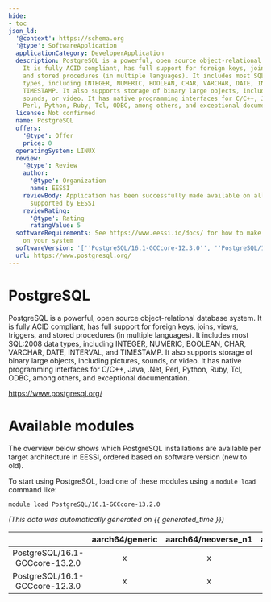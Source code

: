 ```yaml
---
hide:
- toc
json_ld:
  '@context': https://schema.org
  '@type': SoftwareApplication
  applicationCategory: DeveloperApplication
  description: PostgreSQL is a powerful, open source object-relational database system.
    It is fully ACID compliant, has full support for foreign keys, joins, views, triggers,
    and stored procedures (in multiple languages). It includes most SQL:2008 data
    types, including INTEGER, NUMERIC, BOOLEAN, CHAR, VARCHAR, DATE, INTERVAL, and
    TIMESTAMP. It also supports storage of binary large objects, including pictures,
    sounds, or video. It has native programming interfaces for C/C++, Java, .Net,
    Perl, Python, Ruby, Tcl, ODBC, among others, and exceptional documentation.
  license: Not confirmed
  name: PostgreSQL
  offers:
    '@type': Offer
    price: 0
  operatingSystem: LINUX
  review:
    '@type': Review
    author:
      '@type': Organization
      name: EESSI
    reviewBody: Application has been successfully made available on all architectures
      supported by EESSI
    reviewRating:
      '@type': Rating
      ratingValue: 5
  softwareRequirements: See https://www.eessi.io/docs/ for how to make EESSI available
    on your system
  softwareVersion: '[''PostgreSQL/16.1-GCCcore-12.3.0'', ''PostgreSQL/16.1-GCCcore-13.2.0'']'
  url: https://www.postgresql.org/
---
```


PostgreSQL
==========


PostgreSQL is a powerful, open source object-relational database system. It is fully ACID compliant, has full support for foreign keys, joins, views, triggers, and stored procedures (in multiple languages). It includes most SQL:2008 data types, including INTEGER, NUMERIC, BOOLEAN, CHAR, VARCHAR, DATE, INTERVAL, and TIMESTAMP. It also supports storage of binary large objects, including pictures, sounds, or video. It has native programming interfaces for C/C++, Java, .Net, Perl, Python, Ruby, Tcl, ODBC, among others, and exceptional documentation.

https://www.postgresql.org/
# Available modules


The overview below shows which PostgreSQL installations are available per target architecture in EESSI, ordered based on software version (new to old).

To start using PostgreSQL, load one of these modules using a `module load` command like:

```shell
module load PostgreSQL/16.1-GCCcore-13.2.0
```

*(This data was automatically generated on {{ generated_time }})*  

| |aarch64/generic|aarch64/neoverse_n1|aarch64/neoverse_v1|aarch64/nvidia/grace|x86_64/generic|x86_64/amd/zen2|x86_64/amd/zen3|x86_64/amd/zen4|x86_64/intel/haswell|x86_64/intel/sapphirerapids|x86_64/intel/skylake_avx512|
| :---: | :---: | :---: | :---: | :---: | :---: | :---: | :---: | :---: | :---: | :---: | :---: |
|PostgreSQL/16.1-GCCcore-13.2.0|x|x|x|x|x|x|x|x|x|x|x|
|PostgreSQL/16.1-GCCcore-12.3.0|x|x|x|x|x|x|x|x|x|x|x|
